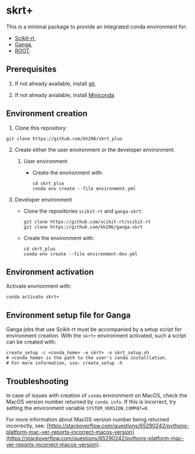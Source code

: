 # skrt+

This is a minimal package to provide an integrated conda
environment for:

- [Scikit-rt](https://scikit-rt.github.io/scikit-rt/),
- [Ganga](https://github.com/ganga-devs/ganga),
- [ROOT](https://github.com/root-project/root).

## Prerequisites
1. If not already available, install [git](https://git-scm.com/download).

2. If not already avialable, install
[Miniconda](https://docs.conda.io/en/latest/miniconda.html).

## Environment creation

1. Clone this repository:
```
git clone https://github.com/kh296/skrt_plus
```

2. Create either the user environment or the developer environment.

   1. User environment

      - Create the environment with:
        ```
        cd skrt_plus
        conda env create --file environment.yml
         ```

2. Developer environment

   - Clone the repositories `scikit-rt` and `ganga-skrt`:
     ```
     git clone https://github.com/scikit-rt/scikit-rt
     git clone https://github.com/kh296/ganga-skrt
     ```

   - Create the environment with:
     ```
     cd skrt_plus
     conda env create --file environment-dev.yml
      ```
   
## Environment activation
   
Activate envrionment with:
```
conda activate skrt+
```

## Environment setup file for Ganga

Ganga jobs that use Scikit-rt must be accompanied by a setup
script for environment creation.  With the `skrt+` environment activated,
such a script can be created with:

```
create_setup -c <conda_home> -e skrt+ -o skrt_setup.sh
# <conda_home> is the path to the user's conda installlation.
# For more information, use: create_setup -h
```

## Troubleshooting

In case of issues with creation of `conda` environment on MacOS, check
the MacOS version number returned by `conda info`.  If this is incorrect,
try setting the environment variable `SYSTEM_VERSION_COMPAT=0`.

For more information about MacOS version number being returned incorrectly,
see: 
[https://stackoverflow.com/questions/65290242/pythons-platform-mac-ver-reports-incorrect-macos-version](https://stackoverflow.com/questions/65290242/pythons-platform-mac-ver-reports-incorrect-macos-version).
